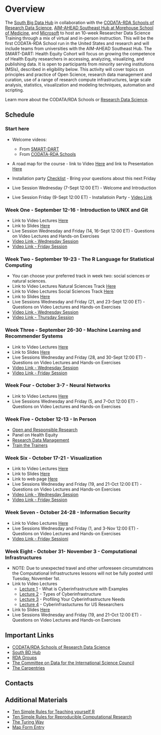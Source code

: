 # Overview

The [South Big Data Hub](https://southbigdatahub.org/) in collaboration with the [CODATA-RDA Schools of Research Data Science](https://www.datascienceschools.org/), [AIM-AHEAD Southeast Hub at Morehouse School of Medicine](https://aim-ahead.net/), and [Microsoft](https://www.microsoft.com/en-us/education?icid=CNavMSCOML0_Studentsandeducation) to host an 10-week Researcher Data Science Training through a mix of virtual and in-person instruction. This will be the first CODATA-RDA School run in the United States and research and will include teams from universities with the AIM-AHEAD Southeast Hub. The SMART-DART: Health Equity Cohort will focus on growing the competence of Health Equity researchers in accessing, analyzing, visualizing, and publishing data. It is open to participants from minority serving institutions (MSIs), described in eligibility below. This activity will cover topics on principles and practice of Open Science, research data management and curation, use of a range of research compute infrastructures, large scale analysis, statistics, visualization and modeling techniques, automation and scripting.

Learn more about the CODATA/RDA Schools or [Research Data Science](https://www.datascienceschools.org/). 

## Schedule

### Start here
   * Welcome videos:
   
       - From [SMART-DART](https://youtu.be/klMTfLyhUqM)
       - From [CODATA-RDA Schools](https://vimeo.com/743584505)
   * A road map for the course 
            - link to Video [Here](https://vimeo.com/744027623) and link to Presentation [Here](https://malfaro2.github.io/Atlanta2022/AuthorCarpentry.html#/title-slide) 
   * Installation party [Checklist](checklist.md) - Bring your questions about this next Friday
   * Live Session Wednesday (7-Sept 12:00 ET) - Welcome and Introduction
   * Live Session Friday (9-Sept 12:00 ET) - Installatioin Party - [Video Link](https://drive.google.com/file/d/1livzliF0Pua6z8K0WJTXUav1i46ADtB_/view?usp=sharing)
### Week One - September 12-16 - Introduction to UNIX and Git 
   * Link to Video Lectures [Here](week1.md)
   * Link to Slides [Here](presentations_week1)
   * Live Session Wednesday and Friday (14, 16-Sept 12:00 ET) - Questions on Video Lectures and Hands-on Exercises
   * [Video Link - Wednesday Session](https://drive.google.com/file/d/1hKqt3u7N-lNpFst-vkVLsNkQjpWVesWI/view?usp=sharing)
   * [Video Link - Friday Session](https://drive.google.com/file/d/1sit4DF5E4XUcTqVzZQEiBofcVO4k7sxR/view?usp=sharing)
### Week Two - September 19-23 - The R Language for Statistical Computing
   * You can choose your preferred track in week two: social sciences or natural sciences.
   * Link to Video Lectures Natural Sciences Track [Here](week2_NS.md)
   * Link to Video Lectures Social Sciences Track [Here](week2_SS.md)
   * Link to Slides [Here](presentations_week2)
   * Live Sessions Wednesday and Friday (21, and 23-Sept 12:00 ET) - Questions on Video Lectures and Hands-on Exercises
   * [Video Link - Wednesday Session](https://drive.google.com/file/d/1vohO8cg6MXTvKFO_CGRavKet2pDIY43N/view?usp=sharing)
   * [Video Link - Thursday Session](https://drive.google.com/file/d/1k0v84p8O8_QXmY3rbDm62L6em6CSJHZZ/view?usp=sharing)
### Week Three - September 26-30 - Machine Learning and Recommender Systems
   * Link to Video Lectures [Here](week3.md)
   * Link to Slides [Here](presentations_week3)
   * Live Sessions Wednesday and Friday (28, and 30-Sept 12:00 ET) - Questions on Video Lectures and Hands-on Exercises
   * [Video Link - Wednesday Session](https://drive.google.com/file/d/1dUs4l90G_jdF3iTPl1s0m-xmJ68lpQjr/view?usp=sharing)
   * [Video Link - Friday Session](https://drive.google.com/file/d/1j_xNO3KfTuxon6GcYDLXiVN5BLxcYAqB/view?usp=sharing)
### Week Four - October 3-7 - Neural Networks
   * Link to Video Lectures [Here](week4.md)
   * Live Sessions Wednesday and Friday (5, and 7-Oct 12:00 ET) - Questions on Video Lectures and Hands-on Exercises
### Week Five - October 12-13 - In Person
   * [Open and Responsible Research](presentations_in-person/Ethics_Atlanta2022.pdf)
   * Panel on Health Equity
   * [Research Data Management](presentations_in-person/RDM_Diggs-SC_2022-10-12.SoRDS-Atlanta.pdf)
   * [Train the Trainers](presentations_in-person/Train_the_Trainer_Atlanta.pdf)
### Week Six - October 17-21 - Visualization
   * Link to Video Lectures [Here](week6.md)
   * Link to Slides [Here](presentations_week7)
   * Link to web page [Here](https://htmlpreview.github.io/?https://github.com/CODATA-RDA-DataScienceSchools/Materials/blob/master/docs/DataAtlanta2022/presentations_week7/DataVizpracticalGuideP.html)
   * Live Sessions Wednesday and Friday (19, and 21-Oct 12:00 ET) - Questions on Video Lectures and Hands-on Exercises
   * [Video Link - Wednesday Session](https://iu.mediaspace.kaltura.com/media/t/1_wuu4hmf1)
   * [Video Link - Friday Session](https://iu.mediaspace.kaltura.com/media/t/1_4zoket4g)
### Week Seven - October 24-28 - Information Security
   * Link to Video Lectures [Here](week7.md)
   * Live Sessions Wednesday and Friday (1, and 3-Nov 12:00 ET) - Questions on Video Lectures and Hands-on Exercises
   * [Video Link - Friday Sessioni](https://iu.mediaspace.kaltura.com/media/t/1_7lsx7q3w)
### Week Eight - October 31- November 3 - Computational Infrastructures
   * NOTE: Due to unexpected travel and other unforeseen circumstatnces the Computational Infrastructures lessons will not be fully posted until Tuesday, November 1st. 
   * Link to Video Lectures
      * [Lecture 1](https://iu.mediaspace.kaltura.com/media/t/1_2ubckhgo) - What is Cyberinfrastructure with Examples
      * [Lecture 2](https://iu.mediaspace.kaltura.com/media/t/1_j6lx5stm) - Types of Cyberinfrastructure
      * [Lecture 3](https://iu.mediaspace.kaltura.com/media/t/1_q7o7qhsh) - Profiling Your Cyberinfrastructure Needs
      * [Lecture 4](https://iu.mediaspace.kaltura.com/media/t/1_6cxqm2z9) - Cyberinfrastuctures for US Researchers
   * Link to Slides [Here](https://docs.google.com/presentation/d/1uYgYjT8yKhNLk9IPaMpD6YanRjwy5cIQsQa52RIEJdM/edit?usp=sharing)
   * Live Sessions Wednesday and Friday (19, and 21-Oct 12:00 ET) - Questions on Video Lectures and Hands-on Exercises

## Important Links

* [CODATA/RDA Schools of Research Data Science](https://www.datascienceschools.org/)
* [South BD Hub](https://southbigdatahub.org)
* [RDA Groups](https://www.rd-alliance.org/groups)
* [The Committee on Data for the International Science Council](https://www.codata.org)
* [The Carpentries](https://carpentries.org/)

## Contacts 

## Additional Materials

* [Ten Simple Rules for Teaching yourself R](https://journals.plos.org/ploscompbiol/article?id=10.1371/journal.pcbi.1010372)
* [Ten Simple Rules for Reproducible Computational Research](https://journals.plos.org/ploscompbiol/article?id=10.1371/journal.pcbi.1003285)
* [The Turing Way](https://the-turing-way.netlify.app/welcome)
* [Map Form Entry](https://docs.google.com/forms/d/19V46loM5kSaS2w2GONPcixNhmrDrRQ8weI7O552jiHY/edit)

